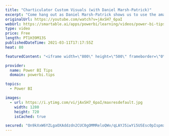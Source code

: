 ```yaml
---
title: "Charticulator Custom Visuals (with Daniel Marsh-Patrick)"
excerpt: "Come hang out as Daniel Marsh-Patrick shows us to use the amazing charticular web browser tool to make custom visuals to use in Power BI reports!  RELATED CONTENT 🔗 Daniel's Website -- https://coacervo.co/ Daniel's Twitter -- https://twitter.com/the_d_mp   LET'S CONNECT! 🧑🏽‍🤝‍🧑🏽 🌟 -- https://twitter.com/HavensBI"
originalUrl: https://youtube.com/watch?v=jAxSH7_6paI
webUrl: https://smartable.ai/apps/powerbi/learning/videos/power-bi-tips-charticulator-custom-visuals-with-daniel-marsh-patrick/
type: video
price: Free
length: PT1H39M13S
publishedDateTime: 2021-03-11T17:17:55Z
heat: 80

featuredContent: "<iframe width=\"800\" height=\"500\" frameborder=\"0\" src=\"https://www.youtube.com/embed/jAxSH7_6paI\" allow=\"accelerometer; autoplay; encrypted-media; gyroscope; picture-in-picture\" allowfullscreen></iframe>"

provider:
  name: Power BI Tips
  domain: powerbi.tips

topics:
  - Power BI

images:
  - url: https://i.ytimg.com/vi/jAxSH7_6paI/maxresdefault.jpg
    width: 1280
    height: 720
    isCached: true

secured: "On9kXxW6YZLgaOXAddzdn2CUC0gOMMReloQWv/qLAYJ5iwYi5USEsc0pIspmxs7GPU591vE68/FKGS/NXN5zeZyFgNgnk6KHhdIC8txz/rLEPiPlpiEWQKdDDxJF3DyM00MWy4q9HCrqC70PCCsmCsh7vy1rrhS8bdfKE/wEo8AguoLkVacx6STGrfJfwYvjoUs9vsoU3vA4n80hTLsxL4UOU5/6GCMU4UsOJG0XCejCw4FvqN8zRw4dkc0neG9uMfSfTnje9IyoUe56o8XG3rINQeomuuGxHCkXbT5bPfkVy8o/hrK/uMRrS5Y3k+SzCebGTq93GJNGF+ucvEO1Z/ytyI3S+hGTLyjDYY6HN43WSjFpVi+y+uB4ckR1VjPxqeIrkbIkTlBEKBTE+eHlbDdq3ox72HwH9GN5bnyQIzA=;SqP2BcLWmFdrx4s2sHNlUQ=="
---
```


